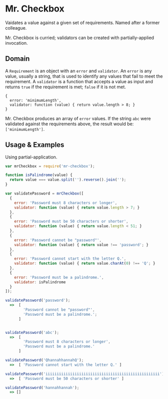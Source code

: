Mr. Checkbox
============

Vaidates a value against a given set of requirements.  Named after a former
colleague.

Mr. Checkbox is curried; validators can be created with partially-applied
invocation.


Domain
------

A `Requirement` is an object with an `error` and `validator`.  An
`error` is any value, usually a string, that is used to identify any values
that fail to meet the requirement.  A `validator` is a function that accepts a
value as input and returns `true` if the requirement is met; `false` if it is
not met.

```
{
  error: 'minimumLength',
  validator: function (value) { return value.length > 8; }
}
```

Mr. Checkbox produces an array of `error` values.  If the string `abc` were
validated against the requirements above, the result would be:
`['minimumLength']`.


Usage & Examples
----------------

Using partial-application.

```javascript
var mrCheckbox = require('mr-checkbox');

function isPalindrome(value) {
  return value === value.split('').reverse().join('');
}

var validatePassword = mrCheckbox([
  {
    error: 'Password must 8 characters or longer',
    validator: function (value) { return value.length > 7; }
  },
  {
    error: 'Password must be 50 characters or shorter',
    validator: function (value) { return value.length < 51; }
  },
  {
    error: 'Password cannot be "password"',
    validator: function (value) { return value !== 'password'; }
  },
  {
    error: 'Password cannot start with the letter Q.',
    validator: function (value) { return value.charAt(0) !== 'Q'; }
  },
  {
    error: 'Password must be a palindrome.',
    validator: isPalindrome
  }
]);

validatePassword('password');
  =>  [
        'Password cannot be "password"',
        'Password must be a palindrome.';
      ]


validatePassword('abc');
  =>  [
        'Password must 8 characters or longer',
        'Password must be a palindrome.'
      ]

validatePassword('QhannahhannahQ');
  =>  [ 'Password cannot start with the letter Q.' ]

validatePassword('iiiiiiiiiiiiiiiiiiiiiiiiiiiiiiiiiiiiiiiiiiiiiiiiiii');
  =>  [ 'Password must be 50 characters or shorter' ]

validatePassword('hannahhannah');
  => []

```
